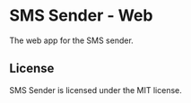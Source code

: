 # SMS Sender - Web

The web app for the SMS sender.

## License

SMS Sender is licensed under the MIT license.
